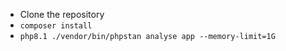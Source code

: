 * Clone the repository
* `composer install`
* `php8.1 ./vendor/bin/phpstan analyse app --memory-limit=1G`
